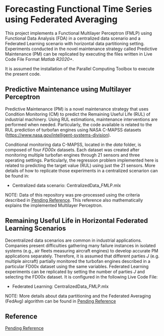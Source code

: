 # Forecasting Functional Time Series using Federated Averaging 

This project implements a Functional Multilayer Perceptron (FMLP) using Functional Data Analysis (FDA) in a centralized data scenario and a Federated Learning scenario with horizontal data partitioning setting. 
Experiments conducted in the novel maintenance strategy called Predictive Maintenance (PM) can be replicated by executing the files written in Live Code File Format *Matlab R2020+*.

It is assumed the installation of the Parallel Computing Toolbox to execute the present code.

## Predictive Maintenance using Multilayer Perceptron

Predictive Maintenance (PM) is a novel maintenance strategy that uses Condition Monitoring (CM) to predict the Remaining Useful Life (RUL) of industrial machinery. Using RUL estimations, maintenance interventions are performed when needed. Particularly, the code available is related to the RUL prediction of turbofan engines using NASA C-MAPSS datasets (https://www.nasa.gov/intelligent-systems-division). 

Conditional monitoring data C-MAPSS, located in the *data* folder, is composed of four *FD00x* datasets. Each dataset was created after monitoring multiple turbofan engines through 21 sensors and three operating settings. Particularly, the regression problem implemented here is related to predicting the target value (RUL) using just the 21 sensors. More details of how to replicate those experiments in a centralized scenarion can be found in:

- Centralized data scenario: CentralizedData_FMLP.mlx 

NOTE: Data of this repository was pre-processed using the criteria described in [Pending Reference](README.md). This reference also mathematically explains the implemented Multilayer Perceptron. 

## Remaining Useful Life in Horizontal Federated Learning Scenarios 
Decentralized data scenarios are common in industrial applications. Companies present difficulties gathering many failure instances in isolated systems (e.g., air fleets measuring aircraft engines) to develop accurate PM applications separately. Therefore, it is assumed that different parties *J* (e.g. multiple aircraft) partially monitored the turbofan engines described in a particular FD00x dataset using the same variables. 
Federated Learning experiments can be replicated by setting the number of parties *J* and selecting the FD00x dataset. It is configured in the following Live Code File:

- Federated Learning: CentralizedData_FMLP.mlx 

NOTE: More details about data partitioning and the Federated Averaging (FedAvg) algorithm can be found in [Pending Reference](README.md)

## Reference
[Pending Reference](README.md) 